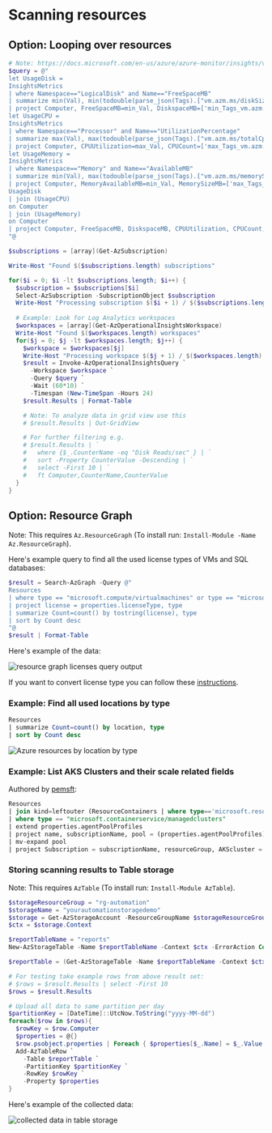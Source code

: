 # Scanning resources

## Option: Looping over resources

```powershell
# Note: https://docs.microsoft.com/en-us/azure/azure-monitor/insights/vminsights-ga-release-faq#what-should-i-do-about-the-performance-counters-in-my-workspace-if-i-install-the-vminsights-solution
$query = @"
let UsageDisk =
InsightsMetrics
| where Namespace=="LogicalDisk" and Name=="FreeSpaceMB"
| summarize min(Val), min(todouble(parse_json(Tags).["vm.azm.ms/diskSizeMB"])) by Computer
| project Computer, FreeSpaceMB=min_Val, DiskspaceMB=['min_Tags_vm.azm.ms/diskSizeMB'];
let UsageCPU =
InsightsMetrics
| where Namespace=="Processor" and Name=="UtilizationPercentage"
| summarize max(Val), max(todouble(parse_json(Tags).["vm.azm.ms/totalCpus"])) by Computer
| project Computer, CPUUtilization=max_Val, CPUCount=['max_Tags_vm.azm.ms/totalCpus'];
let UsageMemory =
InsightsMetrics
| where Namespace=="Memory" and Name=="AvailableMB"
| summarize min(Val), max(todouble(parse_json(Tags).["vm.azm.ms/memorySizeMB"])) by Computer
| project Computer, MemoryAvailableMB=min_Val, MemorySizeMB=['max_Tags_vm.azm.ms/memorySizeMB'];
UsageDisk
| join (UsageCPU) 
on Computer
| join (UsageMemory)
on Computer
| project Computer, FreeSpaceMB, DiskspaceMB, CPUUtilization, CPUCount, MemoryAvailableMB, MemorySizeMB
"@

$subscriptions = [array](Get-AzSubscription)

Write-Host "Found $($subscriptions.length) subscriptions"

for($i = 0; $i -lt $subscriptions.length; $i++) {
  $subscription = $subscriptions[$i]
  Select-AzSubscription -SubscriptionObject $subscription
  Write-Host "Processing subscription $($i + 1) / $($subscriptions.length) - $($subscription.name)"
  
  # Example: Look for Log Analytics workspaces
  $workspaces = [array](Get-AzOperationalInsightsWorkspace)
  Write-Host "Found $($workspaces.length) workspaces"
  for($j = 0; $j -lt $workspaces.length; $j++) {
    $workspace = $workspaces[$j]
    Write-Host "Processing workspace $($j + 1) / $($workspaces.length) - $($workspace.name)"
    $result = Invoke-AzOperationalInsightsQuery `
      -Workspace $workspace `
      -Query $query `
      -Wait (60*10) `
      -Timespan (New-TimeSpan -Hours 24)
    $result.Results | Format-Table

    # Note: To analyze data in grid view use this
    # $result.Results | Out-GridView

    # For further filtering e.g.
    # $result.Results | `
    #   where {$_.CounterName -eq "Disk Reads/sec" } | `
    #   sort -Property CounterValue -Descending | `
    #   select -First 10 | `
    #   ft Computer,CounterName,CounterValue
  }
}
```

## Option: Resource Graph

Note: This requires `Az.ResourceGraph` (To install run: `Install-Module -Name Az.ResourceGraph`).

Here's example query to find all the used license types of VMs and SQL databases:

```powershell
$result = Search-AzGraph -Query @"
Resources
| where type == "microsoft.compute/virtualmachines" or type == "microsoft.sql/servers/databases"
| project license = properties.licenseType, type
| summarize Count=count() by tostring(license), type
| sort by Count desc
"@
$result | Format-Table
```

Here's example of the data:

![resource graph licenses query output](https://user-images.githubusercontent.com/2357647/83683000-5b8cae80-a5ed-11ea-8cb9-b93df300ec12.png)

If you want to convert license type you can follow these
[instructions](https://docs.microsoft.com/en-us/azure/virtual-machines/windows/hybrid-use-benefit-licensing).

### Example: Find all used locations by type

```sql
Resources
| summarize Count=count() by location, type
| sort by Count desc
```

![Azure resources by location by type](https://user-images.githubusercontent.com/2357647/85825305-89978580-b78a-11ea-8362-8d6168eddbdd.png)

### Example: List AKS Clusters and their scale related fields

Authored by [pemsft](https://github.com/pemsft):

```sql
Resources
| join kind=leftouter (ResourceContainers | where type=='microsoft.resources/subscriptions' | project subscriptionName=name, subscriptionId) on subscriptionId
| where type == "microsoft.containerservice/managedclusters"
| extend properties.agentPoolProfiles
| project name, subscriptionName, pool = (properties.agentPoolProfiles),subscriptionId, location, resourceGroup
| mv-expand pool
| project Subscription = subscriptionName, resourceGroup, AKScluster = name, scaleDownMode = pool.scaleDownMode, autoScaling = pool.enableAutoScaling, pool.mode, nodeSize = pool.vmSize, count = pool.['count'], location, subscriptionId
```

### Storing scanning results to Table storage

Note: This requires `AzTable` (To install run: `Install-Module AzTable`).

```powershell
$storageResourceGroup = "rg-automation"
$storageName = "yourautomationstoragedemo"
$storage = Get-AzStorageAccount -ResourceGroupName $storageResourceGroup -Name $storageName
$ctx = $storage.Context

$reportTableName = "reports"
New-AzStorageTable -Name $reportTableName -Context $ctx -ErrorAction Continue

$reportTable = (Get-AzStorageTable -Name $reportTableName -Context $ctx).CloudTable

# For testing take example rows from above result set:
# $rows = $result.Results | select -First 10
$rows = $result.Results

# Upload all data to same partition per day
$partitionKey = [DateTime]::UtcNow.ToString("yyyy-MM-dd")
foreach($row in $rows){
  $rowKey = $row.Computer
  $properties = @{}
  $row.psobject.properties | Foreach { $properties[$_.Name] = $_.Value }
  Add-AzTableRow `
    -Table $reportTable `
    -PartitionKey $partitionKey `
    -RowKey $rowKey `
    -Property $properties
}
```

Here's example of the collected data:

![collected data in table storage](https://user-images.githubusercontent.com/2357647/83232491-f290db00-a195-11ea-9bcd-fe61dc1e126f.png)
